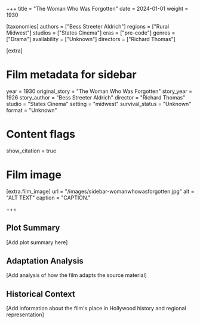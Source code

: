 +++
title = "The Woman Who Was Forgotten"
date = 2024-01-01
weight = 1930

[taxonomies]
authors = ["Bess Streeter Aldrich"]
regions = ["Rural Midwest"]
studios = ["States Cinema"]
eras = ["pre-code"]
genres = ["Drama"]
availability = ["Unknown"]
directors = ["Richard Thomas"]

[extra]
# Film metadata for sidebar
year = 1930
original_story = "The Woman Who Was Forgotten"
story_year = 1926
story_author = "Bess Streeter Aldrich"
director = "Richard Thomas"
studio = "States Cinema"
setting = "midwest"
survival_status = "Unknown"
format = "Unknown"

# Content flags
show_citation = true

# Film image
[extra.film_image]
url = "/images/sidebar-womanwhowasforgotten.jpg"
alt = "ALT TEXT"
caption = "CAPTION."

+++

## Plot Summary

[Add plot summary here]

## Adaptation Analysis

[Add analysis of how the film adapts the source material]

## Historical Context

[Add information about the film's place in Hollywood history and regional representation]


